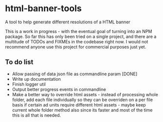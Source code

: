 # html-banner-tools
A tool to help generate different resolutions of a HTML banner

This is a work in progress - with the eventual goal of turning into an NPM package. So far this has only been tried on a single project, and there are a multitude of TODOs and FIXMEs in the codebase right now. I would not recommend anyone use this project for commercial purposes just yet.

## To do list
* Allow passing of data json file as commandline param [DONE]
* Write up documentation
* Finish logger util
* Output better progress events in commandline
* Make a better way to override html assets - instead of processing whole folder, add each file individually so they can be overriden on a per file basis if certain ad units require different html assets - maybe keep current whole folder method also since its faster and most of the time this is all that is needed.
